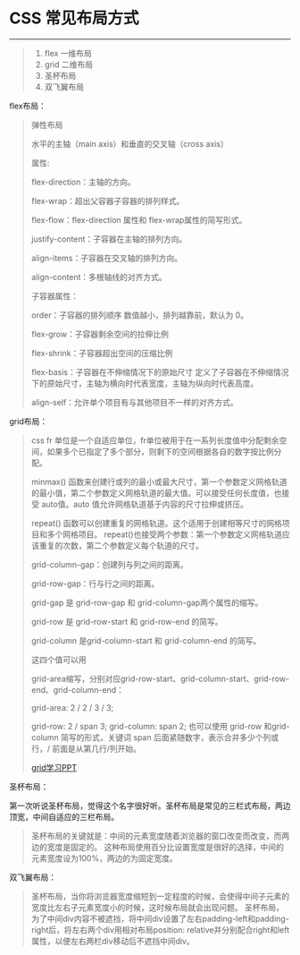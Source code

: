 # CSS 常见布局方式

------

>  1. flex   一维布局
>  2. grid   二维布局
>  3. 圣杯布局
>  4. 双飞翼布局

flex布局：

>弹性布局
>
>水平的主轴（main axis）和垂直的交叉轴（cross axis）
>
>属性:
>
>flex-direction：主轴的方向。
>
> flex-wrap：超出父容器子容器的排列样式。
>
> flex-flow：flex-direction 属性和 flex-wrap属性的简写形式。
>
> justify-content：子容器在主轴的排列方向。
>
> align-items：子容器在交叉轴的排列方向。
>
> align-content：多根轴线的对齐方式。
>
>
> 子容器属性：
>
> order：子容器的排列顺序    数值越小，排列越靠前，默认为 0。
>
> flex-grow：子容器剩余空间的拉伸比例
>
> flex-shrink：子容器超出空间的压缩比例
>
> flex-basis：子容器在不伸缩情况下的原始尺寸   定义了子容器在不伸缩情况下的原始尺寸，主轴为横向时代表宽度，主轴为纵向时代表高度。
>
> align-self：允许单个项目有与其他项目不一样的对齐方式。




grid布局：

> css fr
> 单位是一个自适应单位，fr单位被用于在一系列长度值中分配剩余空间，如果多个已指定了多个部分，则剩下的空间根据各自的数字按比例分配。
>
> minmax()
> 函数来创建行或列的最小或最大尺寸，第一个参数定义网格轨道的最小值，第二个参数定义网格轨道的最大值。可以接受任何长度值，也接受 auto值。auto 值允许网格轨道基于内容的尺寸拉伸或挤压。
>
> repeat()
> 函数可以创建重复的网格轨道。这个适用于创建相等尺寸的网格项目和多个网格项目。 repeat()也接受两个参数：第一个参数定义网格轨道应该重复的次数，第二个参数定义每个轨道的尺寸。
>
> grid-column-gap：创建列与列之间的距离。
>
> grid-row-gap：行与行之间的距离。
>
> grid-gap 是 grid-row-gap 和 grid-column-gap两个属性的缩写。
>
> grid-row 是 grid-row-start 和 grid-row-end 的简写。
>
> grid-column 是grid-column-start 和 grid-column-end 的简写。
>
> 这四个值可以用
>
> grid-area缩写，分别对应grid-row-start、grid-column-start、grid-row-end、grid-column-end：
>
> grid-area: 2 / 2 / 3 / 3;
>
> grid-row: 2 / span 3;  grid-column: span 2; 也可以使用 grid-row 和grid-column 简写的形式，关键词 span 后面紧随数字，表示合并多少个列或行，/ 前面是从第几行/列开始。
>
>[grid学习PPT](https://ppt.baomitu.com/d/653323dc)




圣杯布局：

第一次听说圣杯布局，觉得这个名字很好听。圣杯布局是常见的三栏式布局，两边顶宽，中间自适应的三栏布局。

> 圣杯布局的关键就是：中间的元素宽度随着浏览器的窗口改变而改变，而两边的宽度是固定的。
> 这种布局使用百分比设置宽度是很好的选择，中间的元素宽度设为100%，两边的为固定宽度。


双飞翼布局：

> 圣杯布局，当你将浏览器宽度缩短到一定程度的时候，会使得中间子元素的宽度比左右子元素宽度小的时候，这时候布局就会出现问题。
> 圣杯布局，为了中间div内容不被遮挡，将中间div设置了左右padding-left和padding-right后，将左右两个div用相对布局position:
> relative并分别配合right和left属性，以便左右两栏div移动后不遮挡中间div。